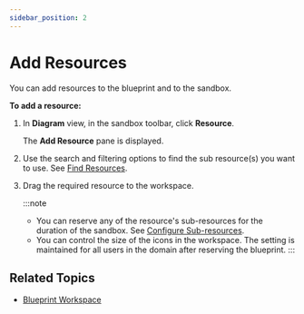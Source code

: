 ```yaml
---
sidebar_position: 2
---
```


# Add Resources

You can add resources to the blueprint and to the sandbox.

**To add a resource:**

1. In **Diagram** view, in the sandbox toolbar, click **Resource**.
    
    The **Add Resource** pane is displayed.
    
2. Use the search and filtering options to find the sub resource(s) you want to use. See [Find Resources](../../../sandboxes/sandbox-workspace/resources/find-resources.md).
3. Drag the required resource to the workspace.
    
    :::note
    - You can reserve any of the resource's sub-resources for the duration of the sandbox. See [Configure Sub-resources](../../../sandboxes/sandbox-workspace/resources/configure-sub-resources.md).
    - You can control the size of the icons in the workspace. The setting is maintained for all users in the domain after reserving the blueprint.
    :::

## Related Topics

- [Blueprint Workspace](../../blueprint-workspace/index.md)